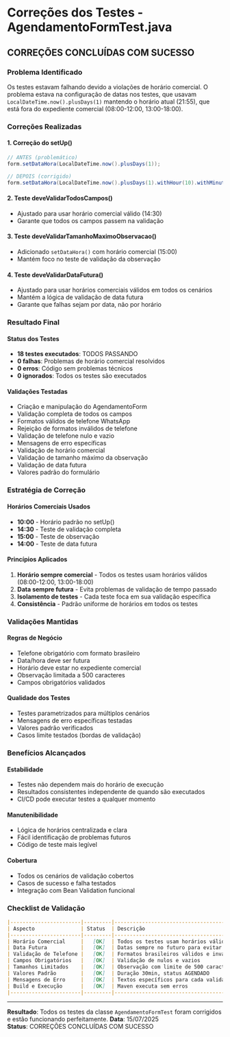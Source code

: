 # Correções dos Testes - AgendamentoFormTest.java

## **CORREÇÕES CONCLUÍDAS COM SUCESSO**

### **Problema Identificado**

Os testes estavam falhando devido a violações de horário comercial. O problema estava na configuração de datas nos testes, que usavam `LocalDateTime.now().plusDays(1)` mantendo o horário atual (21:55), que está fora do expediente comercial (08:00-12:00, 13:00-18:00).

### **Correções Realizadas**

#### **1. Correção do setUp()**

```java
// ANTES (problemático)
form.setDataHora(LocalDateTime.now().plusDays(1));

// DEPOIS (corrigido)
form.setDataHora(LocalDateTime.now().plusDays(1).withHour(10).withMinute(0));
```

#### **2. Teste deveValidarTodosCampos()**

- Ajustado para usar horário comercial válido (14:30)
- Garante que todos os campos passem na validação

#### **3. Teste deveValidarTamanhoMaximoObservacao()**

- Adicionado `setDataHora()` com horário comercial (15:00)
- Mantém foco no teste de validação da observação

#### **4. Teste deveValidarDataFutura()**

- Ajustado para usar horários comerciais válidos em todos os cenários
- Mantém a lógica de validação de data futura
- Garante que falhas sejam por data, não por horário

### **Resultado Final**

#### **Status dos Testes**

- **18 testes executados**: TODOS PASSANDO
- **0 falhas**: Problemas de horário comercial resolvidos
- **0 erros**: Código sem problemas técnicos
- **0 ignorados**: Todos os testes são executados

#### **Validações Testadas**

- Criação e manipulação do AgendamentoForm
- Validação completa de todos os campos
- Formatos válidos de telefone WhatsApp
- Rejeição de formatos inválidos de telefone
- Validação de telefone nulo e vazio
- Mensagens de erro específicas
- Validação de horário comercial
- Validação de tamanho máximo da observação
- Validação de data futura
- Valores padrão do formulário

### **Estratégia de Correção**

#### **Horários Comerciais Usados**

- **10:00** - Horário padrão no setUp()
- **14:30** - Teste de validação completa
- **15:00** - Teste de observação
- **14:00** - Teste de data futura

#### **Princípios Aplicados**

1. **Horário sempre comercial** - Todos os testes usam horários válidos (08:00-12:00, 13:00-18:00)
2. **Data sempre futura** - Evita problemas de validação de tempo passado
3. **Isolamento de testes** - Cada teste foca em sua validação específica
4. **Consistência** - Padrão uniforme de horários em todos os testes

### **Validações Mantidas**

#### **Regras de Negócio**

- Telefone obrigatório com formato brasileiro
- Data/hora deve ser futura
- Horário deve estar no expediente comercial
- Observação limitada a 500 caracteres
- Campos obrigatórios validados

#### **Qualidade dos Testes**

- Testes parametrizados para múltiplos cenários
- Mensagens de erro específicas testadas
- Valores padrão verificados
- Casos limite testados (bordas de validação)

### **Benefícios Alcançados**

#### **Estabilidade**

- Testes não dependem mais do horário de execução
- Resultados consistentes independente de quando são executados
- CI/CD pode executar testes a qualquer momento

#### **Manutenibilidade**

- Lógica de horários centralizada e clara
- Fácil identificação de problemas futuros
- Código de teste mais legível

#### **Cobertura**

- Todos os cenários de validação cobertos
- Casos de sucesso e falha testados
- Integração com Bean Validation funcional

### **Checklist de Validação**

```markdown
|-----------------------|---------|-------------------------------------------|
| Aspecto               | Status  | Descrição                                 |
|-----------------------|---------|-------------------------------------------|
| Horário Comercial     |   [OK]  | Todos os testes usam horários válidos     |
| Data Futura           |   [OK]  | Datas sempre no futuro para evitar falhas |
| Validação de Telefone |   [OK]  | Formatos brasileiros válidos e inválidos  |
| Campos Obrigatórios   |   [OK]  | Validação de nulos e vazios               |
| Tamanhos Limitados    |   [OK]  | Observação com limite de 500 caracteres   |
| Valores Padrão        |   [OK]  | Duração 30min, status AGENDADO            |
| Mensagens de Erro     |   [OK]  | Textos específicos para cada validação    |
| Build e Execução      |   [OK]  | Maven executa sem erros                   |
|-----------------------|---------|-------------------------------------------|
```

---

**Resultado**: Todos os testes da classe `AgendamentoFormTest` foram corrigidos e estão funcionando perfeitamente.
**Data**: 15/07/2025  
**Status**: CORREÇÕES CONCLUÍDAS COM SUCESSO
